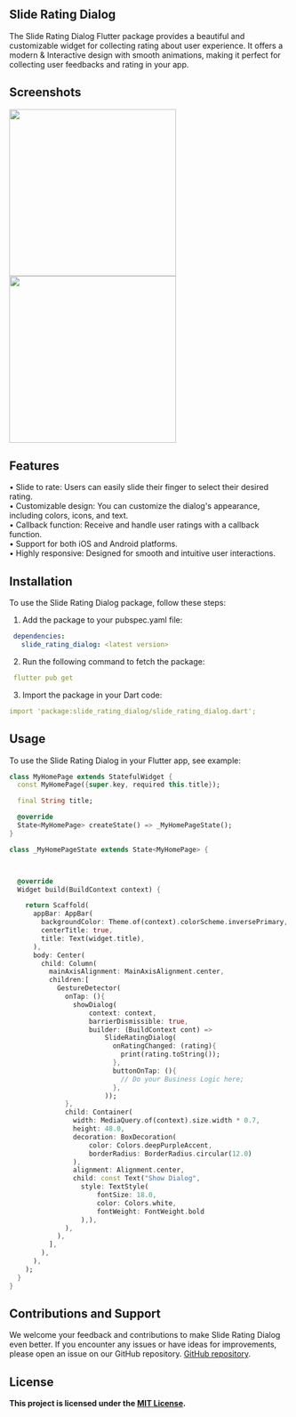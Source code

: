## Slide Rating Dialog

The Slide Rating Dialog Flutter package provides a beautiful and customizable widget for collecting rating about user experience. It offers a modern & Interactive design with smooth animations, making it perfect for collecting user feedbacks and rating in your app.

## Screenshots

<img src="https://i.postimg.cc/XNy3yG7F/s1.png" width="300" />
<img src="https://i.postimg.cc/hPWn8DfY/s2.png" width="300" />

[comment]: <> (<img src="https://i.postimg.cc/pXnSC8gQ/s3.png" width="300" />)



## Features
• Slide to rate: Users can easily slide their finger to select their desired rating.<br>
• Customizable design: You can customize the dialog's appearance, including colors, icons, and text.<br>
• Callback function: Receive and handle user ratings with a callback function.<br>
• Support for both iOS and Android platforms.<br>
• Highly responsive: Designed for smooth and intuitive user interactions.

## Installation
To use the Slide Rating Dialog package, follow these steps:

1. Add the package to your pubspec.yaml file:
```yaml
 dependencies:
   slide_rating_dialog: <latest version>
```

2. Run the following command to fetch the package:
```yaml
 flutter pub get
```
3. Import the package in your Dart code:
```yaml
import 'package:slide_rating_dialog/slide_rating_dialog.dart';
```

## Usage
To use the Slide Rating Dialog in your Flutter app, see example:

```dart
class MyHomePage extends StatefulWidget {
  const MyHomePage({super.key, required this.title});

  final String title;

  @override
  State<MyHomePage> createState() => _MyHomePageState();
}

class _MyHomePageState extends State<MyHomePage> {



  @override
  Widget build(BuildContext context) {

    return Scaffold(
      appBar: AppBar(
        backgroundColor: Theme.of(context).colorScheme.inversePrimary,
        centerTitle: true,
        title: Text(widget.title),
      ),
      body: Center(
        child: Column(
          mainAxisAlignment: MainAxisAlignment.center,
          children:[
            GestureDetector(
              onTap: (){
                showDialog(
                    context: context,
                    barrierDismissible: true,
                    builder: (BuildContext cont) =>
                        SlideRatingDialog(
                          onRatingChanged: (rating){
                            print(rating.toString());
                          },
                          buttonOnTap: (){
                            // Do your Business Logic here;
                          },
                        ));
              },
              child: Container(
                width: MediaQuery.of(context).size.width * 0.7,
                height: 48.0,
                decoration: BoxDecoration(
                    color: Colors.deepPurpleAccent,
                    borderRadius: BorderRadius.circular(12.0)
                ),
                alignment: Alignment.center,
                child: const Text("Show Dialog",
                  style: TextStyle(
                      fontSize: 18.0,
                      color: Colors.white,
                      fontWeight: FontWeight.bold
                  ),),
              ),
            ),
          ],
        ),
      ),
    );
  }
}
```

## Contributions and Support
We welcome your feedback and contributions to make Slide Rating Dialog even better. If you encounter any issues or have ideas for improvements, please open an issue on our GitHub repository. [GitHub repository](https://github.com/Zee604/slide_rating_dialog.git).

## License
**This project is licensed under the [MIT License](https://opensource.org/license/mit/).**
